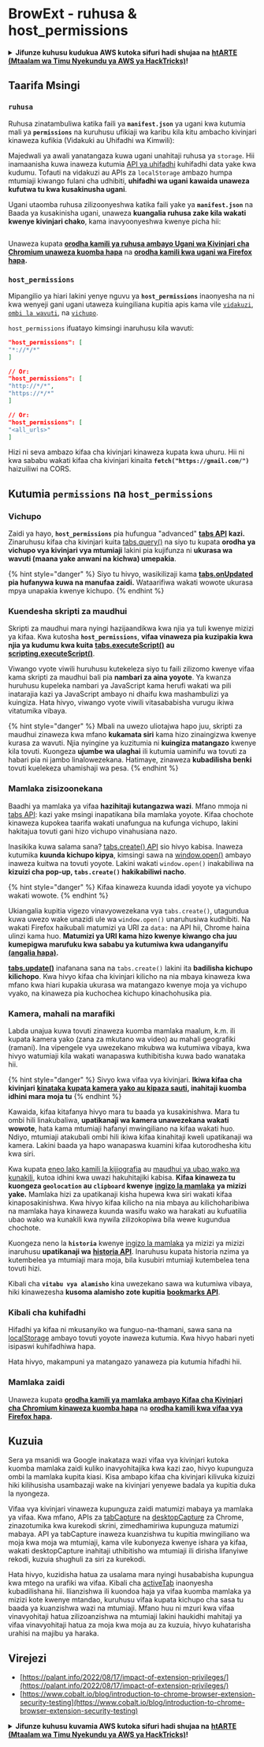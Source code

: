 # BrowExt - ruhusa & host_permissions

<details>

<summary><strong>Jifunze kuhusu kudukua AWS kutoka sifuri hadi shujaa na</strong> <a href="https://training.hacktricks.xyz/courses/arte"><strong>htARTE (Mtaalam wa Timu Nyekundu ya AWS ya HackTricks)</strong></a><strong>!</strong></summary>

Njia nyingine za kusaidia HackTricks:

* Ikiwa unataka kuona **kampuni yako ikitangazwa kwenye HackTricks** au **kupakua HackTricks kwa PDF** Angalia [**MIPANGO YA KUJIUNGA**](https://github.com/sponsors/carlospolop)!
* Pata [**bidhaa rasmi za PEASS & HackTricks**](https://peass.creator-spring.com)
* Gundua [**Familia ya PEASS**](https://opensea.io/collection/the-peass-family), mkusanyiko wetu wa [**NFTs**](https://opensea.io/collection/the-peass-family) ya kipekee
* **Jiunge na** 💬 [**Kikundi cha Discord**](https://discord.gg/hRep4RUj7f) au [**kikundi cha telegram**](https://t.me/peass) au **tufuate** kwenye **Twitter** 🐦 [**@carlospolopm**](https://twitter.com/hacktricks\_live)**.**
* **Shiriki mbinu zako za kudukua kwa kuwasilisha PRs kwa** [**HackTricks**](https://github.com/carlospolop/hacktricks) na [**HackTricks Cloud**](https://github.com/carlospolop/hacktricks-cloud) repos za github.

</details>

## Taarifa Msingi

### **`ruhusa`**

Ruhusa zinatambuliwa katika faili ya **`manifest.json`** ya ugani kwa kutumia mali ya **`permissions`** na kuruhusu ufikiaji wa karibu kila kitu ambacho kivinjari kinaweza kufikia (Vidakuki au Uhifadhi wa Kimwili):

Majedwali ya awali yanatangaza kuwa ugani unahitaji ruhusa ya `storage`. Hii inamaanisha kuwa inaweza kutumia [API ya uhifadhi](https://developer.mozilla.org/en-US/docs/Mozilla/Add-ons/WebExtensions/API/storage) kuhifadhi data yake kwa kudumu. Tofauti na vidakuzi au APIs za `localStorage` ambazo humpa mtumiaji kiwango fulani cha udhibiti, **uhifadhi wa ugani kawaida unaweza kufutwa tu kwa kusakinusha ugani**.

Ugani utaomba ruhusa zilizoonyeshwa katika faili yake ya **`manifest.json`** na Baada ya kusakinisha ugani, unaweza **kuangalia ruhusa zake kila wakati kwenye kivinjari chako**, kama inavyoonyeshwa kwenye picha hii:

<figure><img src="../../.gitbook/assets/image (15).png" alt=""><figcaption></figcaption></figure>

Unaweza kupata [**orodha kamili ya ruhusa ambayo Ugani wa Kivinjari cha Chromium unaweza kuomba hapa**](https://developer.chrome.com/docs/extensions/develop/concepts/declare-permissions#permissions) na [**orodha kamili kwa ugani wa Firefox hapa**](https://developer.mozilla.org/en-US/docs/Mozilla/Add-ons/WebExtensions/manifest.json/permissions#api\_permissions)**.**

### `host_permissions`

Mipangilio ya hiari lakini yenye nguvu ya **`host_permissions`** inaonyesha na ni kwa wenyeji gani ugani utaweza kuingiliana kupitia apis kama vile [`vidakuzi`](https://developer.mozilla.org/en-US/docs/Mozilla/Add-ons/WebExtensions/API/cookies), [`ombi la wavuti`](https://developer.mozilla.org/en-US/docs/Mozilla/Add-ons/WebExtensions/API/webRequest), na [`vichupo`](https://developer.mozilla.org/en-US/docs/Mozilla/Add-ons/WebExtensions/API/tabs).

`host_permissions` ifuatayo kimsingi inaruhusu kila wavuti:
```json
"host_permissions": [
"*://*/*"
]

// Or:
"host_permissions": [
"http://*/*",
"https://*/*"
]

// Or:
"host_permissions": [
"<all_urls>"
]
```
Hizi ni seva ambazo kifaa cha kivinjari kinaweza kupata kwa uhuru. Hii ni kwa sababu wakati kifaa cha kivinjari kinaita **`fetch("https://gmail.com/")`** haizuiliwi na CORS.

## Kutumia `permissions` na `host_permissions`

### Vichupo

Zaidi ya hayo, **`host_permissions`** pia hufungua "advanced" [**tabs API**](https://developer.mozilla.org/en-US/docs/Mozilla/Add-ons/WebExtensions/API/tabs) **kazi.** Zinaruhusu kifaa cha kivinjari kuita [tabs.query()](https://developer.mozilla.org/en-US/docs/Mozilla/Add-ons/WebExtensions/API/tabs/query) na siyo tu kupata **orodha ya vichupo vya kivinjari vya mtumiaji** lakini pia kujifunza ni **ukurasa wa wavuti (maana yake anwani na kichwa) umepakia**.

{% hint style="danger" %}
Siyo tu hivyo, wasikilizaji kama [**tabs.onUpdated**](https://developer.mozilla.org/en-US/docs/Mozilla/Add-ons/WebExtensions/API/tabs/onUpdated) **pia hufanywa kuwa na manufaa zaidi.** Wataarifiwa wakati wowote ukurasa mpya unapakia kwenye kichupo.
{% endhint %}

### Kuendesha skripti za maudhui <a href="#running-content-scripts" id="running-content-scripts"></a>

Skripti za maudhui mara nyingi hazijaandikwa kwa njia ya tuli kwenye mizizi ya kifaa. Kwa kutosha **`host_permissions`**, **vifaa vinaweza pia kuzipakia kwa njia ya kudumu kwa kuita** [**tabs.executeScript()**](https://developer.mozilla.org/en-US/docs/Mozilla/Add-ons/WebExtensions/API/tabs/executeScript) **au** [**scripting.executeScript()**](https://developer.mozilla.org/en-US/docs/Mozilla/Add-ons/WebExtensions/API/scripting/executeScript).

Viwango vyote viwili huruhusu kutekeleza siyo tu faili zilizomo kwenye vifaa kama skripti za maudhui bali pia **nambari za aina yoyote**. Ya kwanza huruhusu kupeleka nambari ya JavaScript kama herufi wakati wa pili inatarajia kazi ya JavaScript ambayo ni dhaifu kwa mashambulizi ya kuingiza. Hata hivyo, viwango vyote viwili vitasababisha vurugu ikiwa vitatumika vibaya.

{% hint style="danger" %}
Mbali na uwezo uliotajwa hapo juu, skripti za maudhui zinaweza kwa mfano **kukamata siri** kama hizo zinaingizwa kwenye kurasa za wavuti. Njia nyingine ya kuzitumia ni **kuingiza matangazo** kwenye kila tovuti. Kuongeza **ujumbe wa ulaghai** ili kutumia uaminifu wa tovuti za habari pia ni jambo linalowezekana. Hatimaye, zinaweza **kubadilisha benki** tovuti kuelekeza uhamishaji wa pesa.
{% endhint %}

### Mamlaka zisizoonekana <a href="#implicit-privileges" id="implicit-privileges"></a>

Baadhi ya mamlaka ya vifaa **hazihitaji kutangazwa wazi**. Mfano mmoja ni [tabs API](https://developer.mozilla.org/en-US/docs/Mozilla/Add-ons/WebExtensions/API/tabs): kazi yake msingi inapatikana bila mamlaka yoyote. Kifaa chochote kinaweza kupokea taarifa wakati unafungua na kufunga vichupo, lakini hakitajua tovuti gani hizo vichupo vinahusiana nazo.

Inasikika kuwa salama sana? [tabs.create() API](https://developer.mozilla.org/en-US/docs/Mozilla/Add-ons/WebExtensions/API/tabs/create) sio hivyo kabisa. Inaweza kutumika **kuunda kichupo kipya**, kimsingi sawa na [window.open()](https://developer.mozilla.org/en-US/docs/Web/API/Window/open) ambayo inaweza kuitwa na tovuti yoyote. Lakini wakati `window.open()` inakabiliwa na **kizuizi cha pop-up, `tabs.create()` hakikabiliwi nacho**.

{% hint style="danger" %}
Kifaa kinaweza kuunda idadi yoyote ya vichupo wakati wowote.
{% endhint %}

Ukiangalia kupitia vigezo vinavyowezekana vya `tabs.create()`, utagundua kuwa uwezo wake unazidi ule wa `window.open()` unaruhusiwa kudhibiti. Na wakati Firefox haikubali matumizi ya URI za `data:` na API hii, Chrome haina ulinzi kama huo. **Matumizi ya URI kama hizo kwenye kiwango cha juu kumepigwa marufuku kwa sababu ya kutumiwa kwa udanganyifu** [**(angalia hapa)**](https://bugzilla.mozilla.org/show\_bug.cgi?id=1331351)**.**

[**tabs.update()**](https://developer.mozilla.org/en-US/docs/Mozilla/Add-ons/WebExtensions/API/tabs/update) inafanana sana na `tabs.create()` lakini ita **badilisha kichupo kilichopo**. Kwa hivyo kifaa cha kivinjari kilicho na nia mbaya kinaweza kwa mfano kwa hiari kupakia ukurasa wa matangazo kwenye moja ya vichupo vyako, na kinaweza pia kuchochea kichupo kinachohusika pia.

### Kamera, mahali na marafiki <a href="#webcam-geolocation-and-friends" id="webcam-geolocation-and-friends"></a>

Labda unajua kuwa tovuti zinaweza kuomba mamlaka maalum, k.m. ili kupata kamera yako (zana za mkutano wa video) au mahali geografiki (ramani). Ina vipengele vya uwezekano mkubwa wa kutumiwa vibaya, kwa hivyo watumiaji kila wakati wanapaswa kuthibitisha kuwa bado wanataka hii.

{% hint style="danger" %}
Sivyo kwa vifaa vya kivinjari. **Ikiwa kifaa cha kivinjari** [**kinataka kupata kamera yako au kipaza sauti**](https://developer.mozilla.org/en-US/docs/Web/API/MediaDevices/getUserMedia)**, inahitaji kuomba idhini mara moja tu**
{% endhint %}

Kawaida, kifaa kitafanya hivyo mara tu baada ya kusakinishwa. Mara tu ombi hili linakubaliwa, **upatikanaji wa kamera unawezekana wakati wowote**, hata kama mtumiaji hafanyi mwingiliano na kifaa wakati huo. Ndiyo, mtumiaji atakubali ombi hili ikiwa kifaa kinahitaji kweli upatikanaji wa kamera. Lakini baada ya hapo wanapaswa kuamini kifaa kutorodhesha kitu kwa siri.

Kwa kupata [eneo lako kamili la kijiografia](https://developer.mozilla.org/en-US/docs/Web/API/Geolocation) au [maudhui ya ubao wako wa kunakili](https://developer.mozilla.org/en-US/docs/Web/API/Clipboard\_API), kutoa idhini kwa uwazi hakuhitajiki kabisa. **Kifaa kinaweza tu kuongeza `geolocation` au `clipboard` kwenye** [**ingizo la mamlaka**](https://developer.mozilla.org/en-US/docs/Mozilla/Add-ons/WebExtensions/manifest.json/permissions) **ya mizizi yake.** Mamlaka hizi za upatikanaji kisha hupewa kwa siri wakati kifaa kinaposakinishwa. Kwa hivyo kifaa kilicho na nia mbaya au kilichoharibiwa na mamlaka haya kinaweza kuunda wasifu wako wa harakati au kufuatilia ubao wako wa kunakili kwa nywila zilizokopiwa bila wewe kugundua chochote.

Kuongeza neno la **`historia`** kwenye [ingizo la mamlaka](https://developer.mozilla.org/en-US/docs/Mozilla/Add-ons/WebExtensions/manifest.json/permissions) ya mizizi ya mizizi inaruhusu **upatikanaji wa** [**historia API**](https://developer.mozilla.org/en-US/docs/Mozilla/Add-ons/WebExtensions/API/history). Inaruhusu kupata historia nzima ya kutembelea ya mtumiaji mara moja, bila kusubiri mtumiaji kutembelea tena tovuti hizi.

Kibali cha **`vitabu vya alamisho`** kina uwezekano sawa wa kutumiwa vibaya, hiki kinawezesha **kusoma alamisho zote kupitia** [**bookmarks API**](https://developer.mozilla.org/en-US/docs/Mozilla/Add-ons/WebExtensions/API/bookmarks).

### Kibali cha kuhifadhi <a href="#the-storage-permission" id="the-storage-permission"></a>

Hifadhi ya kifaa ni mkusanyiko wa funguo-na-thamani, sawa sana na [localStorage](https://developer.mozilla.org/en-US/docs/Web/API/Window/localStorage) ambayo tovuti yoyote inaweza kutumia. Kwa hivyo habari nyeti isipaswi kuhifadhiwa hapa.

Hata hivyo, makampuni ya matangazo yanaweza pia kutumia hifadhi hii.

### Mamlaka zaidi

Unaweza kupata [**orodha kamili ya mamlaka ambayo Kifaa cha Kivinjari cha Chromium kinaweza kuomba hapa**](https://developer.chrome.com/docs/extensions/develop/concepts/declare-permissions#permissions) na [**orodha kamili kwa vifaa vya Firefox hapa**](https://developer.mozilla.org/en-US/docs/Mozilla/Add-ons/WebExtensions/manifest.json/permissions#api\_permissions)**.**

## Kuzuia <a href="#why-not-restrict-extension-privileges" id="why-not-restrict-extension-privileges"></a>

Sera ya msanidi wa Google inakataza wazi vifaa vya kivinjari kutoka kuomba mamlaka zaidi kuliko inavyohitajika kwa kazi zao, hivyo kupunguza ombi la mamlaka kupita kiasi. Kisa ambapo kifaa cha kivinjari kilivuka kizuizi hiki kilihusisha usambazaji wake na kivinjari yenyewe badala ya kupitia duka la nyongeza.

Vifaa vya kivinjari vinaweza kupunguza zaidi matumizi mabaya ya mamlaka ya vifaa. Kwa mfano, APIs za [tabCapture](https://developer.chrome.com/docs/extensions/reference/tabCapture/) na [desktopCapture](https://developer.chrome.com/docs/extensions/reference/desktopCapture/) za Chrome, zinazotumika kwa kurekodi skrini, zimedhamiriwa kupunguza matumizi mabaya. API ya tabCapture inaweza kuanzishwa tu kupitia mwingiliano wa moja kwa moja wa mtumiaji, kama vile kubonyeza kwenye ishara ya kifaa, wakati desktopCapture inahitaji uthibitisho wa mtumiaji ili dirisha lifanyiwe rekodi, kuzuia shughuli za siri za kurekodi.

Hata hivyo, kuzidisha hatua za usalama mara nyingi husababisha kupungua kwa mtego na urafiki wa vifaa. Kibali cha [activeTab](https://developer.mozilla.org/en-US/docs/Mozilla/Add-ons/WebExtensions/manifest.json/permissions#activetab\_permission) inaonyesha kubadilishana hii. Ilianzishwa ili kuondoa haja ya vifaa kuomba mamlaka ya mizizi kote kwenye mtandao, kuruhusu vifaa kupata kichupo cha sasa tu baada ya kuanzishwa wazi na mtumiaji. Mfano huu ni mzuri kwa vifaa vinavyohitaji hatua zilizoanzishwa na mtumiaji lakini haukidhi mahitaji ya vifaa vinavyohitaji hatua za moja kwa moja au za kuzuia, hivyo kuhatarisha urahisi na majibu ya haraka.
## **Virejezi**

* [https://palant.info/2022/08/17/impact-of-extension-privileges/](https://palant.info/2022/08/17/impact-of-extension-privileges/)
* [https://www.cobalt.io/blog/introduction-to-chrome-browser-extension-security-testing](https://www.cobalt.io/blog/introduction-to-chrome-browser-extension-security-testing)

<details>

<summary><strong>Jifunze kuhusu kuvamia AWS kutoka sifuri hadi shujaa na</strong> <a href="https://training.hacktricks.xyz/courses/arte"><strong>htARTE (Mtaalam wa Timu Nyekundu ya AWS ya HackTricks)</strong></a><strong>!</strong></summary>

Njia nyingine za kusaidia HackTricks:

* Ikiwa unataka kuona **kampuni yako ikitangazwa kwenye HackTricks** au **kupakua HackTricks kwa PDF** Angalia [**MIPANGO YA KUJIUNGA**](https://github.com/sponsors/carlospolop)!
* Pata [**bidhaa rasmi za PEASS & HackTricks**](https://peass.creator-spring.com)
* Gundua [**Familia ya PEASS**](https://opensea.io/collection/the-peass-family), mkusanyiko wetu wa [**NFTs**](https://opensea.io/collection/the-peass-family) ya kipekee
* **Jiunge na** 💬 [**Kikundi cha Discord**](https://discord.gg/hRep4RUj7f) au kikundi cha [**telegram**](https://t.me/peass) au **tufuate** kwenye **Twitter** 🐦 [**@carlospolopm**](https://twitter.com/hacktricks\_live)**.**
* **Shiriki mbinu zako za kuvamia kwa kuwasilisha PRs kwa** [**HackTricks**](https://github.com/carlospolop/hacktricks) na [**HackTricks Cloud**](https://github.com/carlospolop/hacktricks-cloud) repos za github.

</details>
